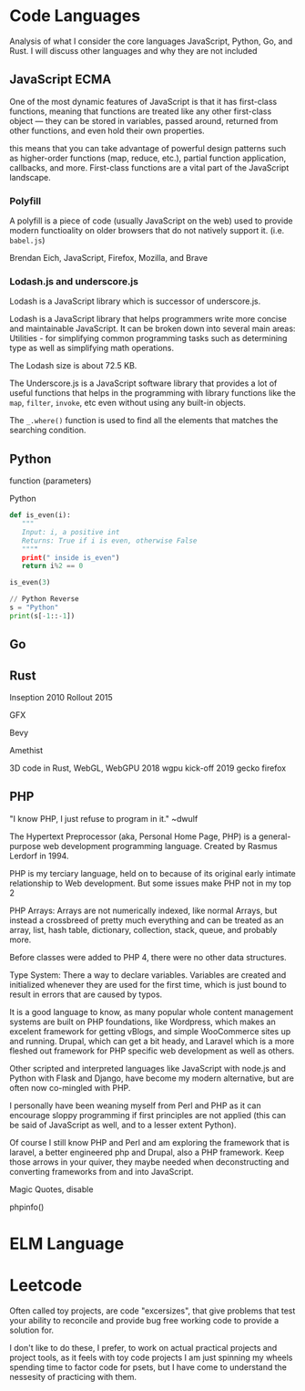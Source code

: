 # Code Languages

Analysis of what I consider the core languages JavaScript, Python, Go, and Rust.  I will discuss other languages and why they are not included

## JavaScript ECMA

One of the most dynamic features of JavaScript is that it has first-class functions, meaning that functions are treated like any other first-class object — they can be stored in variables, passed around, returned from other functions, and even hold their own properties.

this means that you can take advantage of powerful design patterns such as higher-order functions (map, reduce, etc.), partial function application, callbacks, and more. First-class functions are a vital part of the JavaScript landscape. 

### Polyfill
A polyfill is a piece of code (usually JavaScript on the web) used to provide modern functioality on older browsers that do not natively support it.  (i.e. `babel.js`)

Brendan Eich, JavaScript, Firefox, Mozilla, and Brave

### Lodash.js and underscore.js

Lodash is a JavaScript library which is successor of underscore.js.

Lodash is a JavaScript library that helps programmers write more concise and maintainable JavaScript. It can be broken down into several main areas: Utilities - for simplifying common programming tasks such as determining type as well as simplifying math operations.

The Lodash size is about 72.5 KB.

The Underscore.js is a JavaScript software library that provides a lot of useful functions that helps in the programming with library functions like the `map`, `filter`, `invoke`, etc even without using any built-in objects.

The `_.where()` function is used to find all the elements that matches the searching condition.



## Python
function (parameters)

Python
``` python
def is_even(i):
   """
   Input: i, a positive int
   Returns: True if i is even, otherwise False
   """"
   print(" inside is_even")
   return i%2 == 0

is_even(3)
```


``` python
// Python Reverse
s = "Python"
print(s[-1::-1])
```


## Go
## Rust
Inseption 2010
Rollout 2015

GFX

Bevy

Amethist



3D code in Rust, WebGL, WebGPU
2018 wgpu kick-off
2019 gecko firefox


## PHP
"I know PHP,  I just refuse to program in it."
~dwulf

The Hypertext Preprocessor (aka, Personal Home Page, PHP) is a general-purpose web development programming language. Created by Rasmus Lerdorf in 1994.

PHP is my terciary language, held on to because of its original early intimate relationship to Web development.  But some issues make PHP not in my top 2

PHP Arrays:
Arrays are not numerically indexed, like normal Arrays, but instead a crossbreed of pretty much everything and can be treated as an array, list, hash table, dictionary, collection, stack, queue, and probably more.

Before classes were added to PHP 4, there were no other data structures.

Type System:
There a way to declare variables. Variables are created and initialized whenever they are used for the first time, which is just bound to result in errors that are caused by typos.



It is a good language to know, as many popular whole content management systems are built on PHP foundations, like Wordpress, which makes an excelent framework for getting vBlogs, and simple WooCommerce sites up and running.  Drupal, which can get a bit heady, and Laravel which is a more fleshed out framework for PHP specific web development as well as others.

Other scripted and interpreted languages like JavaScript with node.js and Python with Flask and Django, have become my modern alternative, but are often now co-mingled with PHP.

I personally have been weaning myself from Perl and PHP as it can encourage sloppy programming if first principles are not applied (this can be said of JavaScript as well, and to a lesser extent Python).

Of course I still know PHP and Perl and am exploring the framework that is laravel, a better engineered php and Drupal, also a PHP framework.  Keep those arrows in your quiver, they maybe needed when deconstructing and converting frameworks from and into JavaScript.



Magic Quotes, disable

phpinfo()


# ELM Language


# Leetcode
Often called toy projects, are code "excersizes", that give problems that test your ability to reconcile and provide bug free working code to provide a solution for.

I don't like to do these, I prefer, to work on actual practical projects and project tools, as it feels with toy code projects I am just spinning my wheels spending time to factor code for psets, but I have come to understand the nessesity of practicing with them.
